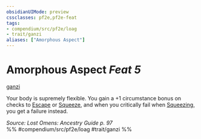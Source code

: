 ```yaml
---
obsidianUIMode: preview
cssclasses: pf2e,pf2e-feat
tags:
- compendium/src/pf2e/loag
- trait/ganzi
aliases: ["Amorphous Aspect"]
---
```

# Amorphous Aspect  *Feat 5*  
[ganzi](rules/traits/ganzi-loag.md "Ganzi Ancestry & Heritage Trait")  


Your body is supremely flexible. You gain a +1 circumstance bonus on checks to [Escape](rules/actions/escape.md) or [Squeeze](rules/actions/squeeze.md), and when you critically fail when [Squeezing](rules/actions/squeeze.md), you get a failure instead.

*Source: Lost Omens: Ancestry Guide p. 97*  
%% #compendium/src/pf2e/loag #trait/ganzi %%